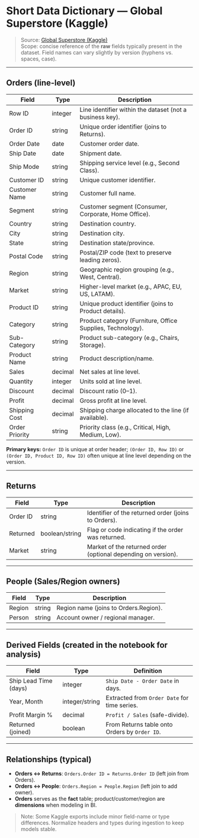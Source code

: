# Short Data Dictionary — Global Superstore (Kaggle)

> Source: [Global Superstore (Kaggle)](https://www.kaggle.com/datasets/shekpaul/global-superstore)  
> Scope: concise reference of the **raw** fields typically present in the dataset. Field names can vary slightly by version (hyphens vs. spaces, case).

---

## Orders (line-level)
| Field | Type | Description |
|---|---|---|
| Row ID | integer | Line identifier within the dataset (not a business key). |
| Order ID | string | Unique order identifier (joins to Returns). |
| Order Date | date | Customer order date. |
| Ship Date | date | Shipment date. |
| Ship Mode | string | Shipping service level (e.g., Second Class). |
| Customer ID | string | Unique customer identifier. |
| Customer Name | string | Customer full name. |
| Segment | string | Customer segment (Consumer, Corporate, Home Office). |
| Country | string | Destination country. |
| City | string | Destination city. |
| State | string | Destination state/province. |
| Postal Code | string | Postal/ZIP code (text to preserve leading zeros). |
| Region | string | Geographic region grouping (e.g., West, Central). |
| Market | string | Higher-level market (e.g., APAC, EU, US, LATAM). |
| Product ID | string | Unique product identifier (joins to Product details). |
| Category | string | Product category (Furniture, Office Supplies, Technology). |
| Sub-Category | string | Product sub-category (e.g., Chairs, Storage). |
| Product Name | string | Product description/name. |
| Sales | decimal | Net sales at line level. |
| Quantity | integer | Units sold at line level. |
| Discount | decimal | Discount ratio (0–1). |
| Profit | decimal | Gross profit at line level. |
| Shipping Cost | decimal | Shipping charge allocated to the line (if available). |
| Order Priority | string | Priority class (e.g., Critical, High, Medium, Low). |

**Primary keys:** `Order ID` is unique at order header; `(Order ID, Row ID)` or `(Order ID, Product ID, Row ID)` often unique at line level depending on the version.  

---

## Returns
| Field | Type | Description |
|---|---|---|
| Order ID | string | Identifier of the returned order (joins to Orders). |
| Returned | boolean/string | Flag or code indicating if the order was returned. |
| Market | string | Market of the returned order (optional depending on version). |

---

## People (Sales/Region owners)
| Field | Type | Description |
|---|---|---|
| Region | string | Region name (joins to Orders.Region). |
| Person | string | Account owner / regional manager. |

---

## Derived Fields (created in the notebook for analysis)
| Field | Type | Definition |
|---|---|---|
| Ship Lead Time (days) | integer | `Ship Date - Order Date` in days. |
| Year, Month | integer/string | Extracted from `Order Date` for time series. |
| Profit Margin % | decimal | `Profit / Sales` (safe-divide). |
| Returned (joined) | boolean | From Returns table onto Orders by `Order ID`. |

---

## Relationships (typical)
- **Orders ↔ Returns**: `Orders.Order ID = Returns.Order ID` (left join from Orders).
- **Orders ↔ People**: `Orders.Region = People.Region` (left join to add owner).
- **Orders** serves as the **fact** table; product/customer/region are **dimensions** when modeling in BI.

> Note: Some Kaggle exports include minor field-name or type differences. Normalize headers and types during ingestion to keep models stable.
